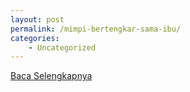 ```yaml
---
layout: post
permalink: /mimpi-bertengkar-sama-ibu/
categories:
    - Uncategorized
---
```


[Baca Selengkapnya](/03)